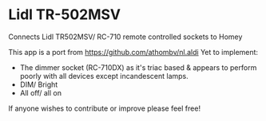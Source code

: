 # Lidl TR-502MSV

Connects Lidl TR502MSV/ RC-710 remote controlled sockets to Homey

This app is a port from https://github.com/athombv/nl.aldi
Yet to implement:
* The dimmer socket (RC-710DX) as it's triac based & appears to perform poorly with all devices except incandescent lamps.
* DIM/ Bright
* All off/ all on

If anyone wishes to contribute or improve please feel free!

